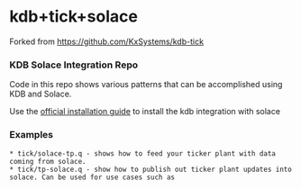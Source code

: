# kdb+tick+solace

Forked from https://github.com/KxSystems/kdb-tick

### KDB Solace Integration Repo

Code in this repo shows various patterns that can be accomplished using KDB and Solace.

Use the [official installation guide](https://github.com/KxSystems/solace#installation) to install the kdb integration with solace


### Examples

    * tick/solace-tp.q - shows how to feed your ticker plant with data coming from solace.     
    * tick/tp-solace.q - show how to publish out ticker plant updates into solace. Can be used for use cases such as 



